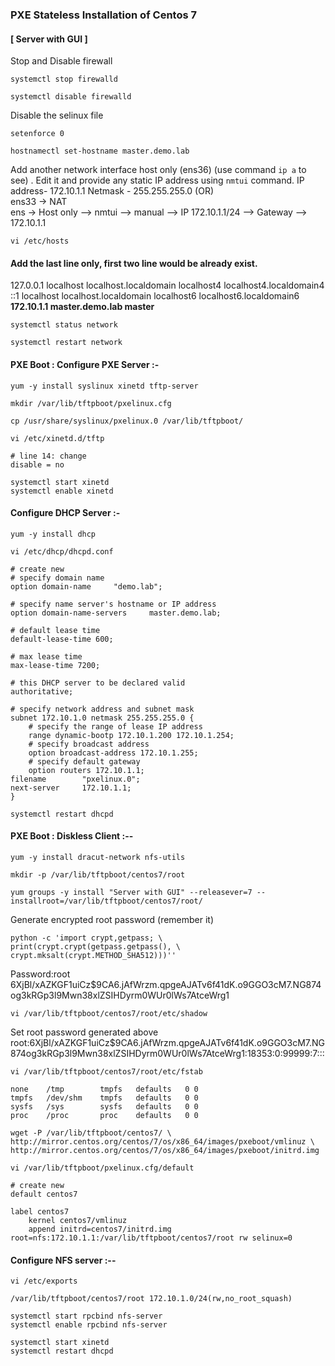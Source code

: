 ### PXE Stateless Installation of Centos 7
#### [ Server with GUI ]
Stop and Disable firewall
```
systemctl stop firewalld
```
```
systemctl disable firewalld
```
Disable the selinux file
```
setenforce 0
```
```
hostnamectl set-hostname master.demo.lab
```
Add another network interface host only (ens36)   (use command ```ip a``` to see) . Edit it and provide any static IP address using ```nmtui``` command.
IP address- 172.10.1.1  Netmask - 255.255.255.0 (OR) <br>
ens33 -> NAT<br>
ens -> Host only  --> nmtui -->  manual  --> IP 172.10.1.1/24 --> Gateway --> 172.10.1.1
```
vi /etc/hosts
```
#### Add the last line only, first two line would be already exist.
127.0.0.1   localhost localhost.localdomain localhost4 localhost4.localdomain4<br>
::1         localhost localhost.localdomain localhost6 localhost6.localdomain6<br>
<b>172.10.1.1  master.demo.lab  master</b>
```
systemctl status network
```
```
systemctl restart network
```
#### PXE Boot : Configure PXE Server :-
```
yum -y install syslinux xinetd tftp-server
```
```
mkdir /var/lib/tftpboot/pxelinux.cfg
```
```
cp /usr/share/syslinux/pxelinux.0 /var/lib/tftpboot/
```
```
vi /etc/xinetd.d/tftp
```
```
# line 14: change
disable = no
```
```
systemctl start xinetd
systemctl enable xinetd
```
#### Configure DHCP Server :-
```
yum -y install dhcp
```
```
vi /etc/dhcp/dhcpd.conf
```
```
# create new
# specify domain name
option domain-name     "demo.lab";

# specify name server's hostname or IP address
option domain-name-servers     master.demo.lab;

# default lease time
default-lease-time 600;

# max lease time
max-lease-time 7200;

# this DHCP server to be declared valid
authoritative;

# specify network address and subnet mask
subnet 172.10.1.0 netmask 255.255.255.0 {
    # specify the range of lease IP address
    range dynamic-bootp 172.10.1.200 172.10.1.254;
    # specify broadcast address
    option broadcast-address 172.10.1.255;
    # specify default gateway
    option routers 172.10.1.1;
filename        "pxelinux.0";
next-server     172.10.1.1;
}
```
```
systemctl restart dhcpd
```
#### PXE Boot : Diskless Client :--
```
yum -y install dracut-network nfs-utils
```
```
mkdir -p /var/lib/tftpboot/centos7/root
```
```
yum groups -y install "Server with GUI" --releasever=7 --installroot=/var/lib/tftpboot/centos7/root/
```
Generate encrypted root password (remember it)
```
python -c 'import crypt,getpass; \
print(crypt.crypt(getpass.getpass(), \
crypt.mksalt(crypt.METHOD_SHA512)))''
```
Password:root
$6$XjBl/xAZKGF1uiCz$9CA6.jAfWrzm.qpgeAJATv6f41dK.o9GGO3cM7.NG874og3kRGp3l9Mwn38xlZSIHDyrm0WUr0lWs7AtceWrg1<br>
```
vi /var/lib/tftpboot/centos7/root/etc/shadow
```
Set root password generated above
root:$6$XjBl/xAZKGF1uiCz$9CA6.jAfWrzm.qpgeAJATv6f41dK.o9GGO3cM7.NG874og3kRGp3l9Mwn38xlZSIHDyrm0WUr0lWs7AtceWrg1:18353:0:99999:7:::
```
vi /var/lib/tftpboot/centos7/root/etc/fstab
```
```
none    /tmp        tmpfs   defaults   0 0
tmpfs   /dev/shm    tmpfs   defaults   0 0
sysfs   /sys        sysfs   defaults   0 0
proc    /proc       proc    defaults   0 0
```
```
wget -P /var/lib/tftpboot/centos7/ \
http://mirror.centos.org/centos/7/os/x86_64/images/pxeboot/vmlinuz \
http://mirror.centos.org/centos/7/os/x86_64/images/pxeboot/initrd.img
```
```
vi /var/lib/tftpboot/pxelinux.cfg/default
```
```
# create new
default centos7

label centos7
    kernel centos7/vmlinuz
    append initrd=centos7/initrd.img root=nfs:172.10.1.1:/var/lib/tftpboot/centos7/root rw selinux=0
```
#### Configure NFS server :--
```
vi /etc/exports
```
```
/var/lib/tftpboot/centos7/root 172.10.1.0/24(rw,no_root_squash)
```
```
systemctl start rpcbind nfs-server
systemctl enable rpcbind nfs-server
```
```
systemctl start xinetd
systemctl restart dhcpd
```
